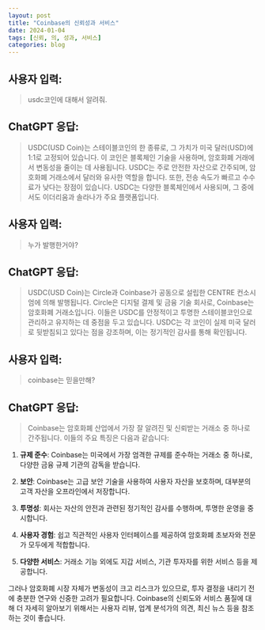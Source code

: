```yaml
---
layout: post
title: "Coinbase의 신뢰성과 서비스"
date: 2024-01-04
tags: [신뢰, 의, 성과, 서비스]
categories: blog
---
```


## 사용자 입력:
> usdc코인에 대해서 알려줘.

## ChatGPT 응답:
> USDC(USD Coin)는 스테이블코인의 한 종류로, 그 가치가 미국 달러(USD)에 1:1로 고정되어 있습니다. 이 코인은 블록체인 기술을 사용하며, 암호화폐 거래에서 변동성을 줄이는 데 사용됩니다. USDC는 주로 안전한 자산으로 간주되며, 암호화폐 거래소에서 달러와 유사한 역할을 합니다. 또한, 전송 속도가 빠르고 수수료가 낮다는 장점이 있습니다. USDC는 다양한 블록체인에서 사용되며, 그 중에서도 이더리움과 솔라나가 주요 플랫폼입니다.

## 사용자 입력:
> 누가 발행한거야?

## ChatGPT 응답:
> USDC(USD Coin)는 Circle과 Coinbase가 공동으로 설립한 CENTRE 컨소시엄에 의해 발행됩니다. Circle은 디지털 결제 및 금융 기술 회사로, Coinbase는 암호화폐 거래소입니다. 이들은 USDC를 안정적이고 투명한 스테이블코인으로 관리하고 유지하는 데 중점을 두고 있습니다. USDC는 각 코인이 실제 미국 달러로 뒷받침되고 있다는 점을 강조하며, 이는 정기적인 감사를 통해 확인됩니다.

## 사용자 입력:
> coinbase는 믿을만해?

## ChatGPT 응답:
> Coinbase는 암호화폐 산업에서 가장 잘 알려진 및 신뢰받는 거래소 중 하나로 간주됩니다. 이들의 주요 특징은 다음과 같습니다:

1. **규제 준수**: Coinbase는 미국에서 가장 엄격한 규제를 준수하는 거래소 중 하나로, 다양한 금융 규제 기관의 감독을 받습니다.

2. **보안**: Coinbase는 고급 보안 기술을 사용하여 사용자 자산을 보호하며, 대부분의 고객 자산을 오프라인에서 저장합니다.

3. **투명성**: 회사는 자산의 안전과 관련된 정기적인 감사를 수행하며, 투명한 운영을 중시합니다.

4. **사용자 경험**: 쉽고 직관적인 사용자 인터페이스를 제공하여 암호화폐 초보자와 전문가 모두에게 적합합니다.

5. **다양한 서비스**: 거래소 기능 외에도 지갑 서비스, 기관 투자자를 위한 서비스 등을 제공합니다.

그러나 암호화폐 시장 자체가 변동성이 크고 리스크가 있으므로, 투자 결정을 내리기 전에 충분한 연구와 신중한 고려가 필요합니다. Coinbase의 신뢰도와 서비스 품질에 대해 더 자세히 알아보기 위해서는 사용자 리뷰, 업계 분석가의 의견, 최신 뉴스 등을 참조하는 것이 좋습니다.

